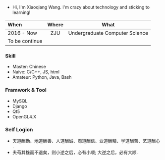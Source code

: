 - Hi, I'm Xiaoqiang Wang. I'm crazy about technology and sticking to learning!

| When | Where | What|
|:----------|:---------:|:---------:|
|2016 - Now| ZJU      | Undergraduate Computer Science|
|To be continue|||

### Skill

- Master: Chinese
- Naive: C/C++, JS, html
- Amateur: Python, Java, Bash

### Framwork & Tool
- MySQL
- Django
- Qt5
- OpenGL4.X

### Self Logion
- 天道酬勤、地道酬善、人道酬诚、商道酬信、业道酬精、学道酬苦、艺道酬心 .
- 夫苟其挫而不退矣，则小逆之后，必有小顺; 大逆之后，必有大顺.
